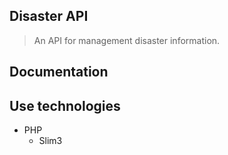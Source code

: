 ## Disaster API

> An API for management disaster information.

## Documentation

## Use technologies

- PHP
  - Slim3
